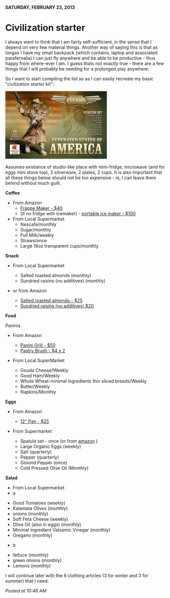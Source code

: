 **SATURDAY, FEBRUARY 23, 2013**

Civilization starter 
=================

I always want to think that I am fairly self-sufficient, in the sense that I depend on very few material things. Another way of saying this is that as longas I have my small backpack (which contains, laptop and associated parafernalia) I can just fly anywhere and be able to be productive - thus happy from where-ever I am. I guess thats not exactly true - there are a few things that I will probably be needing for a prolonged stay anywhere:

So I want to start compiling the list so as I can easily recreate my basic "civilization starter kit":

![Alt text](images/starterkit.jpg)

Assumes existance of studio-like place with mini-fridge, microwave (and for eggs mini stove top), 2 silverware, 2 plates, 2 cups. It is also important that all these things below should not be too expensive - ie, I can leave them behind without much guilt.

**Coffee**

+ From Amazon
  - [Frappe Maker - $40](http://www.amazon.com/Hamilton-Beach-730C-Classic-DrinkMaster/dp/B00004X135)
  - (if no fridge with icemaker) - [portable ice maker - $100](http://www.walmart.com/ip/15162429)
+ From Local Supermarket
  - Nescafe/monthly
  - Sugar/monthly
  - Full Milk/weekly
  - Straws/once
  - Large 16oz transparent cups/monthly


**Snack**

+ From Local Supermarket
  - Salted roasted almonds  (monthly)
  - Sundried raisins (no additives) (monthly)
+ or from Amazon

  - [Salted roasted almonds - $25](http://www.amazon.com/Kirkland-Signature-Dry-Roasted-Almonds/dp/B0090PHR8E)
  - [Sundried raisins (no additives) $20](http://www.amazon.com/Bobs-Red-Mill-All-Natural-Unsulphured/dp/B000ED7MO0)

**Food**

Paninis
+ From Amazon
  - [Panini Grill - $50](http://www.amazon.com/George-Foreman-PN2035B-120-Square-Nonstick/dp/B004T0BJDE)
  - [Pastry Brush - $4 x 2](http://www.amazon.com/Update-International-WPBM-15-Pastry-Brush/dp/B00890KF0I)

+ From Local SuperMarket
  - Gouda Cheese/Weekly
  - Good Ham/Weekly
  - Whole Wheat-minimal ingredients thin sliced  breads/Weekly
  - Butter/Weekly
  - Napkins/Monthly

**Eggs**
+ From Amazon
  - [12" Pan - $25](http://www.amazon.com/T-fal-E9380864-Professional-Thermo-Spot-Dishwasher/dp/B000GWG0T2)

+ From Supermarket
  - Spatula set - once (or from [amazon](http://www.amazon.com/Cuisinart-CTG-04-LT-Barrell-Handle-Slotted/dp/B004YZEM2O) )
  - Large Organic Eggs (weekly)
  - Salt (quarterly)
  - Pepper (quarterly)
  - Ground Pepper (once)
  - Cold Pressed Olive Oil (Monthly)

**Salad**
+ From Local Supermarket
 + a
  - Good Tomatoes (weekly)
  - Kalamata Olives (monthly)
  - onions (monthly)
  - Soft Feta Cheese (weekly)
  - Olive Oil (also in eggs) (monthly)
  - Minimal ingredient Valsamic Vinegar (monthly)
  - Oregano (monthly)
 + b
  - lettuce (monthly)
  - green onions (monthly)
  - Lemons (monthly)

I will continue later with the 6 clothing articles (3 for winter and 3 for summer) that I need.

_Posted at 10:46 AM_